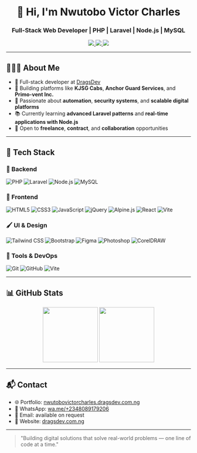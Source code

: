 <!-- Optional: Add a personal banner if you have one -->
<!-- ![Banner](https://your-banner-image-link) -->

<h1 align="center">👋 Hi, I'm Nwutobo Victor Charles</h1>
<h3 align="center">Full-Stack Web Developer | PHP | Laravel | Node.js | MySQL</h3>

<p align="center">
  <a href="https://nwutobovictorcharles.dragsdev.com.ng/" target="_blank">
    <img src="https://img.shields.io/badge/Portfolio-Visit-blue?style=flat-square&logo=google-chrome" />
  </a>
  <a href="https://www.linkedin.com/in/victor-nwutobo-091214201" target="_blank">
    <img src="https://img.shields.io/badge/LinkedIn-Follow-blue?style=flat-square&logo=linkedin" />
  </a>
  <a href="https://x.com/DrVNCharles1" target="_blank">
    <img src="https://img.shields.io/badge/X-Follow-1DA1F2?style=flat-square&logo=twitter" />
  </a>
</p>

---

## 👨🏾‍💻 About Me

- 💼 Full-stack developer at [DragsDev](https://dragsdev.com.ng/)
- 🔨 Building platforms like **KJSG Cabs**, **Anchor Guard Services**, and **Primo-vent Inc.**
- 🚀 Passionate about **automation**, **security systems**, and **scalable digital platforms**
- 📚 Currently learning **advanced Laravel patterns** and **real-time applications with Node.js**
- 🤝 Open to **freelance**, **contract**, and **collaboration** opportunities

---

## 🚀 Tech Stack

### 🧩 Backend
![PHP](https://img.shields.io/badge/PHP-777BB4?style=flat-square&logo=php&logoColor=white)
![Laravel](https://img.shields.io/badge/Laravel-FF2D20?style=flat-square&logo=laravel&logoColor=white)
![Node.js](https://img.shields.io/badge/Node.js-339933?style=flat-square&logo=node.js&logoColor=white)
![MySQL](https://img.shields.io/badge/MySQL-005C84?style=flat-square&logo=mysql&logoColor=white)

### 🎨 Frontend
![HTML5](https://img.shields.io/badge/HTML5-E34F26?style=flat-square&logo=html5&logoColor=white)
![CSS3](https://img.shields.io/badge/CSS3-1572B6?style=flat-square&logo=css3&logoColor=white)
![JavaScript](https://img.shields.io/badge/JavaScript-F7DF1E?style=flat-square&logo=javascript&logoColor=black)
![jQuery](https://img.shields.io/badge/jQuery-0769AD?style=flat-square&logo=jquery&logoColor=white)
![Alpine.js](https://img.shields.io/badge/Alpine.js-8BC0D0?style=flat-square&logo=alpine.js&logoColor=white)
![React](https://img.shields.io/badge/React-61DAFB?style=flat-square&logo=react&logoColor=black)
![Vite](https://img.shields.io/badge/Vite-646CFF?style=flat-square&logo=vite&logoColor=white)

### 🖌️ UI & Design
![Tailwind CSS](https://img.shields.io/badge/Tailwind_CSS-38B2AC?style=flat-square&logo=tailwind-css&logoColor=white)
![Bootstrap](https://img.shields.io/badge/Bootstrap-563D7C?style=flat-square&logo=bootstrap&logoColor=white)
![Figma](https://img.shields.io/badge/Figma-F24E1E?style=flat-square&logo=figma&logoColor=white)
![Photoshop](https://img.shields.io/badge/Photoshop-31A8FF?style=flat-square&logo=adobe-photoshop&logoColor=white)
![CorelDRAW](https://img.shields.io/badge/CorelDRAW-00B140?style=flat-square&logo=coreldraw&logoColor=white)

### 🧰 Tools & DevOps
![Git](https://img.shields.io/badge/Git-F05032?style=flat-square&logo=git&logoColor=white)
![GitHub](https://img.shields.io/badge/GitHub-181717?style=flat-square&logo=github&logoColor=white)
![Vite](https://img.shields.io/badge/Vite-646CFF?style=flat-square&logo=vite&logoColor=white)

---

## 📊 GitHub Stats

<p align="center">
  <img src="https://github-readme-stats.vercel.app/api?username=nwutobo24victor&show_icons=true&theme=radical" height="150"/>
  <img src="https://github-readme-stats.vercel.app/api/top-langs/?username=nwutobo24victor&layout=compact&theme=radical" height="150"/>
</p>

---

## 📬 Contact

- 🌐 Portfolio: [nwutobovictorcharles.dragsdev.com.ng](https://nwutobovictorcharles.dragsdev.com.ng/)
- 📱 WhatsApp: [wa.me/+2348089179206](https://wa.me/+2348089179206)
- 📧 Email: available on request
- 💼 Website: [dragsdev.com.ng](https://dragsdev.com.ng/)

---

> "Building digital solutions that solve real-world problems — one line of code at a time."
